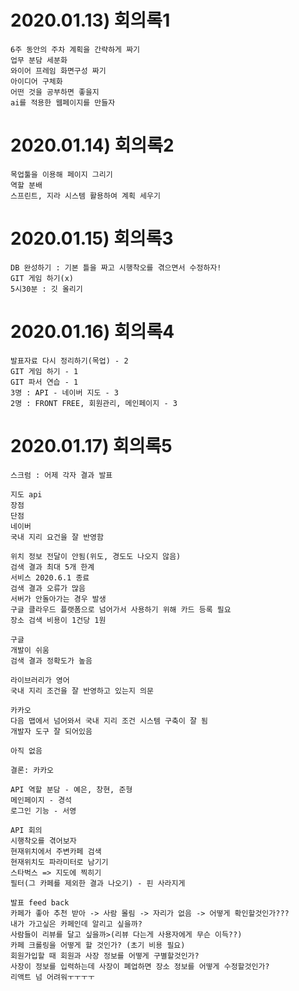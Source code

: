 # 2020.01.13) 회의록1
    6주 동안의 주차 계획을 간략하게 짜기
    업무 분담 세분화
    와이어 프레임 화면구성 짜기
    아이디어 구체화
    어떤 것을 공부하면 좋을지
    ai를 적용한 웹페이지를 만들자
    
# 2020.01.14) 회의록2
    목업툴을 이용해 페이지 그리기
    역할 분배
    스프린트, 지라 시스템 활용하여 계획 세우기 

# 2020.01.15) 회의록3
    DB 완성하기 : 기본 틀을 짜고 시행착오를 겪으면서 수정하자!
    GIT 게임 하기(x)
    5시30분 : 깃 올리기

# 2020.01.16) 회의록4
    발표자료 다시 정리하기(목업) - 2
    GIT 게임 하기 - 1
    GIT 파서 연습 - 1
    3명 : API - 네이버 지도 - 3
    2명 : FRONT FREE, 회원관리, 메인페이지 - 3
    
# 2020.01.17) 회의록5
    스크럼 : 어제 각자 결과 발표

    지도 api
    장점
    단점
    네이버
    국내 지리 요건을 잘 반영함

    위치 정보 전달이 안됨(위도, 경도도 나오지 않음)
    검색 결과 최대 5개 한계
    서비스 2020.6.1 종료
    검색 결과 오류가 많음
    서버가 안돌아가는 경우 발생
    구글 클라우드 플랫폼으로 넘어가서 사용하기 위해 카드 등록 필요
    장소 검색 비용이 1건당 1원

    구글
    개발이 쉬움
    검색 결과 정확도가 높음

    라이브러리가 영어
    국내 지리 조건을 잘 반영하고 있는지 의문

    카카오
    다음 맵에서 넘어와서 국내 지리 조건 시스템 구축이 잘 됨
    개발자 도구 잘 되어있음

    아직 없음

    결론: 카카오 

    API 역할 분담 - 예은, 창현, 준형
    메인페이지 - 경석
    로그인 기능 - 서영

    API 회의
    시행착오를 겪어보자
    현재위치에서 주변카페 검색
    현재위치도 파라미터로 남기기 
    스타벅스 => 지도에 찍히기
    필터(그 카페를 제외한 결과 나오기) - 핀 사라지게

    발표 feed back
    카페가 좋아 추천 받아 -> 사람 몰림 -> 자리가 없음 -> 어떻게 확인할것인가???
    내가 가고싶은 카페인데 알리고 싶을까?
    사람들이 리뷰를 달고 싶을까>(리뷰 다는게 사용자에게 무슨 이득??)
    카페 크롤링을 어떻게 할 것인가? (초기 비용 필요)
    회원가입할 때 회원과 사장 정보를 어떻게 구별할것인가?
    사장이 정보를 입력하는데 사장이 폐업하면 장소 정보를 어떻게 수정할것인가? 
    리액트 넘 어려워ㅜㅜㅜㅜ
